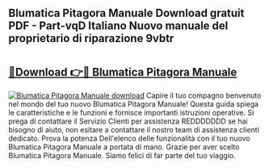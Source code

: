 ## Blumatica Pitagora Manuale Download gratuit PDF - Part-vqD Italiano Nuovo manuale del proprietario di riparazione 9vbtr

# <h2><a href="http://dfabil.blite.top/?on=Blumatica+Pitagora+Manuale">🔗Download 👉🔴 Blumatica Pitagora Manuale</a></h2>

[![Blumatica Pitagora Manuale download](https://i.imgur.com/lujVjoI.png)](http://dfabil.blite.top/?on=Blumatica+Pitagora+Manuale)
Capire il tuo compagno benvenuto nel mondo del tuo nuovo Blumatica Pitagora Manuale! Questa guida spiega le caratteristiche e le funzioni e fornisce importanti istruzioni operative. Si prega di contattare il Servizio Clienti per assistenza REDDDDDDD se hai bisogno di aiuto, non esitare a contattare il nostro team di assistenza clienti dedicato. Prova la potenza Dell'elenco delle funzionalità con il tuo nuovo Blumatica Pitagora Manuale a portata di mano. Grazie per aver scelto Blumatica Pitagora Manuale. Siamo felici di far parte del tuo viaggio.
